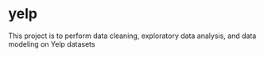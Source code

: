 # yelp
This project is to perform data cleaning, exploratory data analysis, and data modeling on Yelp datasets
